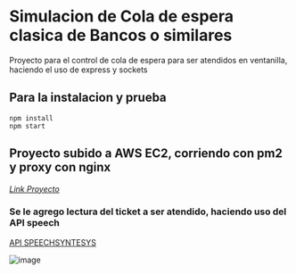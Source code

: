 # Simulacion de Cola de espera clasica de Bancos o similares
Proyecto para el control de cola de espera para ser atendidos en ventanilla, haciendo el uso de express y sockets

## Para la instalacion y prueba
```
npm install
npm start
```

## Proyecto subido a AWS EC2, corriendo con pm2 y proxy con nginx
[_Link Proyecto_](http://ec2-54-224-113-243.compute-1.amazonaws.com)



### Se le agrego lectura del ticket a ser atendido, haciendo uso del API speech
[API SPEECHSYNTESYS](https://developer.mozilla.org/en-US/docs/Web/API/SpeechSynthesis)




![image](https://user-images.githubusercontent.com/17655229/141207150-74ff0fb0-d1a6-4817-83c0-d2d3b5ef6fa9.png)


